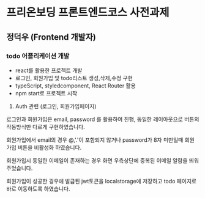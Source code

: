 # 프리온보딩 프론트엔드코스 사전과제

## 정덕우 (Frontend 개발자)

### todo 어플리케이션 개발

- react를 활용한 프로젝트 개발
- 로그인, 회원가입 및 todo리스트 생성,삭제,수정 구현
- typeScript, styledcomponent, React Router 활용
- npm start로 프로젝트 시작


1. Auth 관련 (로그인, 회원가입페이지)

[](https://user-images.githubusercontent.com/97271725/185526637-2bdd7aa7-a057-482e-882c-391326b9e28b.mov)

로그인과 회원가입은 email, password 를 활용하여 진행, 동일한 레이아웃으로 버튼의 작동방식만 다르게 구현하였습니다.

회원가입에서 email의 경우 @,'.'이 포함되지 않거나 password가 8자 미만일때 회원가입 버튼을 비활성화 하였습니다.

회원가입시 동일한 이메일이 존재하는 경우 화면 우측상단에 중복된 이메일 알람을 띄워주었습니다.

회원가입이 성공한 경우에 발급된 jwt토큰을 localstorage에 저장하고 todo 페이지로 바로 이동하도록 하였습니다.




